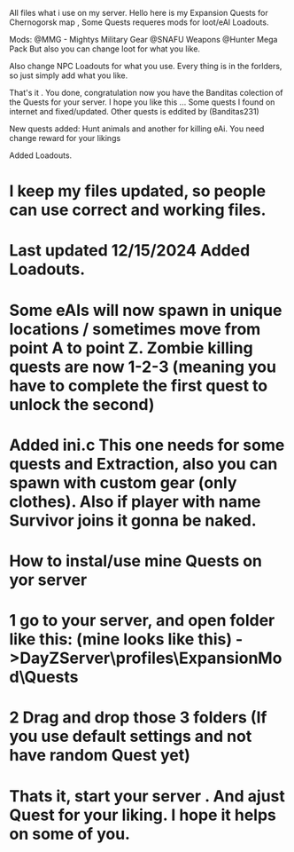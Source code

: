 All files what i use on my server.
Hello here is my Expansion Quests for Chernogorsk map , Some Quests requeres mods for loot/eAI Loadouts.

Mods:
@MMG - Mightys Military Gear @SNAFU Weapons @Hunter Mega Pack But also you can change loot for what you like.

Also change NPC Loadouts for what you use.
Every thing is in the forlders, so just simply add what you like.

That's it . You done, congratulation now you have the Banditas colection of the Quests for your server. I hope you like this ...
Some quests I found on internet and fixed/updated.
Other quests is eddited by (Banditas231)

New quests added: Hunt animals and another for killing eAi. You need change reward for your likings

Added Loadouts.

# I keep my files updated, so people can use correct and working files.
# Last updated 12/15/2024 Added Loadouts.
# Some eAIs will now spawn in unique locations / sometimes move from point A to point Z. Zombie killing quests are now 1-2-3 (meaning you have to complete the first quest to unlock the second)
# Added ini.c This one needs for some quests and Extraction, also you can spawn with custom gear (only clothes). Also if player with name Survivor joins it gonna be naked.

# How to instal/use mine Quests on yor server
# 1 go to your server, and open folder like this: (mine looks like this) ->DayZServer\profiles\ExpansionMod\Quests
# 2 Drag and drop those 3 folders (If you use default settings and not have random Quest yet)
# Thats it, start your server . And ajust Quest for your liking. I hope it helps on some of you.
